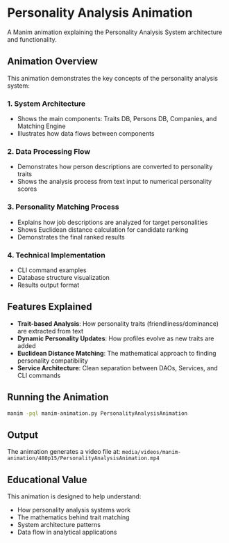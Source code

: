 # Personality Analysis Animation

A Manim animation explaining the Personality Analysis System architecture and functionality.

## Animation Overview

This animation demonstrates the key concepts of the personality analysis system:

### 1. System Architecture
- Shows the main components: Traits DB, Persons DB, Companies, and Matching Engine
- Illustrates how data flows between components

### 2. Data Processing Flow
- Demonstrates how person descriptions are converted to personality traits
- Shows the analysis process from text input to numerical personality scores

### 3. Personality Matching Process
- Explains how job descriptions are analyzed for target personalities
- Shows Euclidean distance calculation for candidate ranking
- Demonstrates the final ranked results

### 4. Technical Implementation
- CLI command examples
- Database structure visualization
- Results output format

## Features Explained

- **Trait-based Analysis**: How personality traits (friendliness/dominance) are extracted from text
- **Dynamic Personality Updates**: How profiles evolve as new traits are added
- **Euclidean Distance Matching**: The mathematical approach to finding personality compatibility
- **Service Architecture**: Clean separation between DAOs, Services, and CLI commands

## Running the Animation

```bash
manim -pql manim-animation.py PersonalityAnalysisAnimation
```

## Output

The animation generates a video file at:
`media/videos/manim-animation/480p15/PersonalityAnalysisAnimation.mp4`

## Educational Value

This animation is designed to help understand:
- How personality analysis systems work
- The mathematics behind trait matching
- System architecture patterns
- Data flow in analytical applications